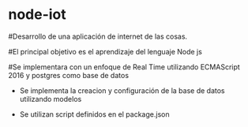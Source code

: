 # node-iot


#Desarrollo de una aplicación de internet de las cosas. 

#El principal objetivo es el aprendizaje del lenguaje Node js

#Se implementara con un enfoque de Real Time utilizando ECMAScript 2016 y postgres como base de datos 

- Se implementa la creacion y configuración de la base de datos utilizando modelos

- Se utilizan script definidos en el package.json
